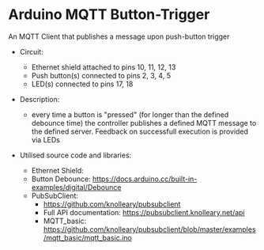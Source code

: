 # Arduino MQTT Button-Trigger
An MQTT Client that publishes a message upon push-button trigger

* Circuit:
   - Ethernet shield attached to pins 10, 11, 12, 13
   - Push button(s) connected to pins 2, 3, 4, 5
   - LED(s) connected to pins 17, 18
 
* Description:
   - every time a button is "pressed" (for longer than the defined debounce time) the controller publishes a defined MQTT message to the defined server. Feedback on successfull execution is provided via LEDs
 
* Utilised source code and libraries:
   - Ethernet Shield: 
   - Button Debounce: https://docs.arduino.cc/built-in-examples/digital/Debounce
   - PubSubClient:
     - https://github.com/knolleary/pubsubclient
     - Full API documentation: https://pubsubclient.knolleary.net/api
     - MQTT_basic: https://github.com/knolleary/pubsubclient/blob/master/examples/mqtt_basic/mqtt_basic.ino

